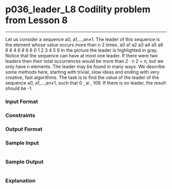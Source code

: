 # p036_leader_L8 Codility problem from Lesson 8
---

Let us consider a sequence a0, a1,...,an≠1. The leader of this sequence is the element whose
value occurs more than n
2 times.
a0 a1 a2 a3 a4 a5 a6
6 8 4 6 8 6 6
0 1 2 3 4 5 6
In the picture the leader is highlighted in gray. Notice that the sequence can have at most one
leader. If there were two leaders then their total occurrences would be more than 2 · n
2 = n,
but we only have n elements.
The leader may be found in many ways. We describe some methods here, starting with
trivial, slow ideas and ending with very creative, fast algorithms. The task is to find the value
of the leader of the sequence a0, a1,...,an≠1, such that 0 ˛ ai ˛ 109. If there is no leader,
the result should be -1.

### Input Format 

### Constraints

### Output Format 

### Sample Input
```
```
### Sample Output
```
```
### Explanation
